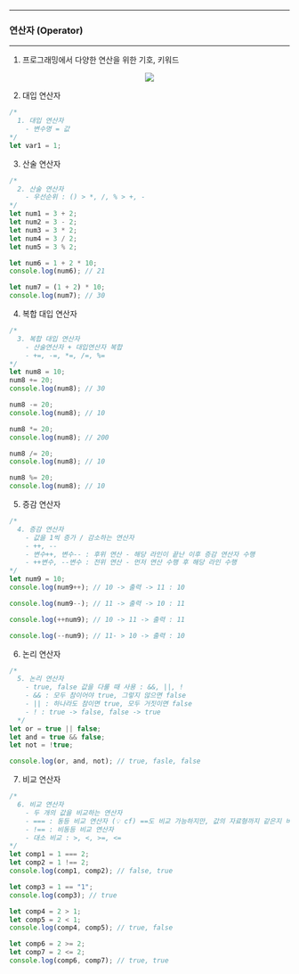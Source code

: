 -----
### 연산자 (Operator)
-----
1. 프로그래밍에서 다양한 연산을 위한 기호, 키워드
<div align="center">
<img src="https://github.com/user-attachments/assets/c0f2a9ef-bb3d-41a9-8cdd-0d9ed44cc8ec">
</div>

2. 대입 연산자
```js
/*
  1. 대입 연산자
    - 변수명 = 값
*/
let var1 = 1;
```

3. 산술 연산자
```js
/*
  2. 산술 연산자
    - 우선순위 : () > *, /, % > +, -
*/
let num1 = 3 + 2;
let num2 = 3 - 2;
let num3 = 3 * 2;
let num4 = 3 / 2;
let num5 = 3 % 2;

let num6 = 1 + 2 * 10;
console.log(num6); // 21

let num7 = (1 + 2) * 10;
console.log(num7); // 30
```

4. 복합 대입 연산자
```js
/*
  3. 복합 대입 연산자
    - 산술연산자 + 대입연산자 복합
    - +=, -=, *=, /=, %=
*/
let num8 = 10;
num8 += 20;
console.log(num8); // 30

num8 -= 20;
console.log(num8); // 10

num8 *= 20;
console.log(num8); // 200

num8 /= 20;
console.log(num8); // 10

num8 %= 20;
console.log(num8); // 10
```

5. 증감 연산자
```js
/*
  4. 증감 연산자
    - 값을 1씩 증가 / 감소하는 연산자
    - ++, --
    - 변수++, 변수-- : 후위 연산 - 해당 라인이 끝난 이후 증감 연산자 수행
    - ++변수, --변수 : 전위 연산 - 먼저 연산 수행 후 해당 라인 수행
*/
let num9 = 10;
console.log(num9++); // 10 -> 출력 -> 11 : 10

console.log(num9--); // 11 -> 출력 -> 10 : 11

console.log(++num9); // 10 -> 11 -> 출력 : 11

console.log(--num9); // 11- > 10 -> 출력 : 10
```

6. 논리 연산자
```js
/*
  5. 논리 연산자
    - true, false 값을 다룰 때 사용 : &&, ||, !
    - && : 모두 참이어야 true, 그렇지 않으면 false
    - || : 하나라도 참이면 true, 모두 거짓이면 false
    - ! : true -> false, false -> true
  */
let or = true || false;
let and = true && false;
let not = !true;

console.log(or, and, not); // true, fasle, false
```

7. 비교 연산자
```js
/*
  6. 비교 연산자
    - 두 개의 값을 비교하는 연산자
    - === : 동등 비교 연산자 (💡 cf) ==도 비교 가능하지만, 값의 자료형까지 같은지 비교가 되지 않음)
    - !== : 비동등 비교 연산자
    - 대소 비교 : >, <, >=, <=
*/
let comp1 = 1 === 2;
let comp2 = 1 !== 2;
console.log(comp1, comp2); // false, true

let comp3 = 1 == "1";
console.log(comp3); // true

let comp4 = 2 > 1;
let comp5 = 2 < 1; 
console.log(comp4, comp5); // true, false

let comp6 = 2 >= 2;
let comp7 = 2 <= 2;
console.log(comp6, comp7); // true, true
```
